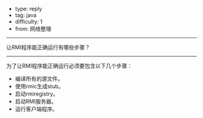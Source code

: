 - type: reply
- tag: java
- difficulty:  1
- from: 网络整理

--------

让RMI程序能正确运行有哪些步骤？

---------

为了让RMI程序能正确运行必须要包含以下几个步骤：

  * 编译所有的源文件。
  * 使用rmic生成stub。
  * 启动rmiregistry。
  * 启动RMI服务器。
  * 运行客户端程序。

